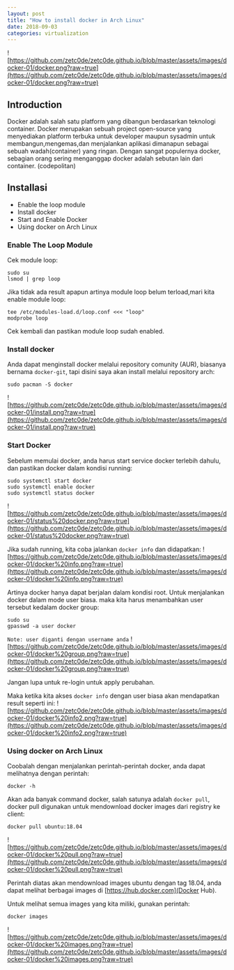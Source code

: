 ```yaml
---
layout: post
title: "How to install docker in Arch Linux"
date: 2018-09-03
categories: virtualization
---
```

![https://github.com/zetc0de/zetc0de.github.io/blob/master/assets/images/docker-01/docker.png?raw=true](https://github.com/zetc0de/zetc0de.github.io/blob/master/assets/images/docker-01/docker.png?raw=true)

## Introduction

Docker adalah salah satu platform yang dibangun berdasarkan teknologi container. Docker merupakan sebuah project open-source yang menyediakan platform terbuka untuk developer maupun sysadmin untuk membangun,mengemas,dan menjalankan aplikasi dimanapun sebagai sebuah wadah(container) yang ringan. Dengan sangat populernya docker, sebagian orang sering menganggap docker adalah sebutan lain dari container. (codepolitan)

## Installasi
- Enable the loop module
- Install docker
- Start and Enable Docker
- Using docker on Arch Linux

### Enable The Loop Module
Cek module loop:
```
sudo su
lsmod | grep loop
```
Jika tidak ada result apapun artinya module loop belum terload,mari kita enable module loop:
```
tee /etc/modules-load.d/loop.conf <<< "loop"
modprobe loop
```

Cek kembali dan pastikan module loop sudah enabled.

### Install docker
Anda dapat menginstall docker melalui repository comunity (AUR), biasanya bernama `docker-git`, tapi disini saya akan install melalui repository arch:
```
sudo pacman -S docker
```
![https://github.com/zetc0de/zetc0de.github.io/blob/master/assets/images/docker-01/install.png?raw=true](https://github.com/zetc0de/zetc0de.github.io/blob/master/assets/images/docker-01/install.png?raw=true)

### Start Docker
Sebelum memulai docker, anda harus start service docker terlebih dahulu, dan pastikan docker dalam kondisi running:
```
sudo systemctl start docker
sudo systemctl enable docker
sudo systemctl status docker
```
![https://github.com/zetc0de/zetc0de.github.io/blob/master/assets/images/docker-01/status%20docker.png?raw=true](https://github.com/zetc0de/zetc0de.github.io/blob/master/assets/images/docker-01/status%20docker.png?raw=true)

Jika sudah running, kita coba jalankan `docker info` dan didapatkan:
![https://github.com/zetc0de/zetc0de.github.io/blob/master/assets/images/docker-01/docker%20info.png?raw=true](https://github.com/zetc0de/zetc0de.github.io/blob/master/assets/images/docker-01/docker%20info.png?raw=true)

Artinya docker hanya dapat berjalan dalam kondisi root. Untuk menjalankan docker dalam mode user biasa. maka kita harus menambahkan user tersebut kedalam docker group:
```
sudo su
gpasswd -a user docker
```
`Note: user diganti dengan username anda`
![https://github.com/zetc0de/zetc0de.github.io/blob/master/assets/images/docker-01/docker%20group.png?raw=true](https://github.com/zetc0de/zetc0de.github.io/blob/master/assets/images/docker-01/docker%20group.png?raw=true)

Jangan lupa untuk re-login untuk apply perubahan.

Maka ketika kita akses `docker info` dengan user biasa akan mendapatkan result seperti ini:
![https://github.com/zetc0de/zetc0de.github.io/blob/master/assets/images/docker-01/docker%20info2.png?raw=true](https://github.com/zetc0de/zetc0de.github.io/blob/master/assets/images/docker-01/docker%20info2.png?raw=true)

### Using docker on Arch Linux
Coobalah dengan menjalankan perintah-perintah docker, anda dapat melihatnya dengan perintah:
```
docker -h
```
Akan ada banyak command docker, salah satunya adalah `docker pull`, docker pull digunakan untuk mendownload docker images dari registry ke client:
```
docker pull ubuntu:18.04
```
![https://github.com/zetc0de/zetc0de.github.io/blob/master/assets/images/docker-01/docker%20pull.png?raw=true](https://github.com/zetc0de/zetc0de.github.io/blob/master/assets/images/docker-01/docker%20pull.png?raw=true)

Perintah diatas akan mendownload images ubuntu dengan tag 18.04, anda dapat melihat berbagai images di [https://hub.docker.com](Docker Hub).

Untuk melihat semua images yang kita miliki, gunakan perintah:
```
docker images
```
![https://github.com/zetc0de/zetc0de.github.io/blob/master/assets/images/docker-01/docker%20images.png?raw=true](https://github.com/zetc0de/zetc0de.github.io/blob/master/assets/images/docker-01/docker%20images.png?raw=true)



